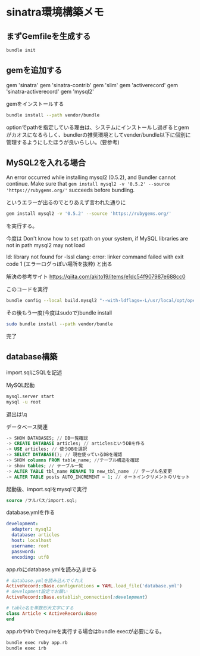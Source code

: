 # sinatra環境構築メモ

## まずGemfileを生成する

```bash
bundle init
```

## gemを追加する

gem 'sinatra'
gem 'sinatra-contrib'
gem 'slim'
gem 'activerecord'
gem 'sinatra-activerecord'
gem 'mysql2'

gemをインストールする

```bash
bundle install --path vendor/bundle
```

optionでpathを指定している理由は、システムにインストールし過ぎるとgemがカオスになるらしく、bundlerの推奨環境としてvender/bundle以下に個別に管理するようにしたほうが良いらしい。(要参考)

## MySQL2を入れる場合

An error occurred while installing mysql2 (0.5.2), and Bundler cannot continue.
Make sure that `gem install mysql2 -v '0.5.2' --source 'https://rubygems.org/'` succeeds before bundling.

というエラーが出るのでとりあえず言われた通りに

```Bash
gem install mysql2 -v '0.5.2' --source 'https://rubygems.org/'
```

を実行する。

今度は
Don't know how to set rpath on your system, if MySQL libraries are not in path mysql2 may not load

ld: library not found for -lssl
clang: error: linker command failed with exit code 1
(エラーログっぽい場所を抜粋)
と出る

解決の参考サイト
https://qiita.com/akito19/items/e1dc54f907987e688cc0

このコードを実行

```Bash
bundle config --local build.mysql2 "--with-ldflags=-L/usr/local/opt/openssl/lib --with-cppflags=-I/usr/local/opt/openssl/include"
```

その後もう一度(今度はsudoで)bundle install

```Bash
sudo bundle install --path vendor/bundle
```

完了

## database構築

import.sqlにSQLを記述

MySQL起動

```Bash
mysql.server start
mysql -u root
```

退出は\q

データベース関連
```SQL
-> SHOW DATABASES; // DB一覧確認
-> CREATE DATABASE articles; // articlesというDBを作る
-> USE articles; // 使うDBを選択
-> SELECT DATABASE(); // 現在使っているDBを確認
-> SHOW columns FROM table_name; //テーブル構造を確認
-> show tables; // テーブル一覧
-> ALTER TABLE tbl_name RENAME TO new_tbl_name　// テーブル名変更
-> ALTER TABLE posts AUTO_INCREMENT = 1; // オートインクリメントのリセット

```

起動後、import.sqlをmysqlで実行

```SQL
source /フルパス/import.sql;
```

database.ymlを作る

```yml
development:
  adapter: mysql2
  database: articles
  host: localhost
  username: root
  password:
  encoding: utf8
```

app.rbにdatabase.ymlを読み込ませる

```ruby
# database.ymlを読み込んでくれえ
ActiveRecord::Base.configurations = YAML.load_file('database.yml')
# development設定でお願い
ActiveRecord::Base.establish_connection(:development)

# table名を単数形大文字にする
class Article < ActiveRecord::Base
end
```

app.rbやirbでrequireを実行する場合はbundle execが必要になる。

```bash
bundle exec ruby app.rb
bundle exec irb
```
